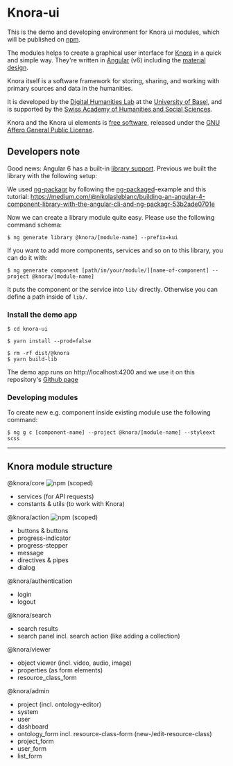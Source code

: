 # Knora-ui

This is the demo and developing environment for Knora ui modules, which will be published on [npm](https://www.npmjs.com/~knora).

The modules helps to create a graphical user interface for [Knora](https://knora.org) in a quick and simple way. They're written in [Angular](https://angular.io) (v6) including the [material design](https://material.angular.io).

Knora itself is a software framework for storing, sharing, and working with primary sources and data in the humanities.

It is developed by the [Digital Humanities Lab](http://dhlab.unibas.ch/) at the [University of Basel](https://unibas.ch/en.html), and is supported by the [Swiss Academy of Humanities and Social Sciences](http://www.sagw.ch/en/sagw.html).

Knora and the Knora ui elements is [free software](http://www.gnu.org/philosophy/free-sw.en.html), released under the [GNU Affero General Public License](http://www.gnu.org/licenses/agpl-3.0.en.html).


## Developers note
Good news: Angular 6 has a built-in [library support](https://github.com/angular/angular-cli/wiki/stories-create-library). Previous we built the library with the following setup:

We used [ng-packagr](https://github.com/dherges/ng-packagr) by following the [ng-packaged](https://github.com/dherges/ng-packaged)-example and this tutorial: https://medium.com/@nikolasleblanc/building-an-angular-4-component-library-with-the-angular-cli-and-ng-packagr-53b2ade0701e

Now we can create a library module quite easy. Please use the following command schema:

`$ ng generate library @knora/[module-name] --prefix=kui`

If you want to add more components, services and so on to this library, you can do it with:

`$ ng generate component [path/in/your/module/][name-of-component] --project @knora/[module-name]`

It puts the component or the service into `lib/` directly. Otherwise you can define a path inside of `lib/`.

### Install the demo app

```
$ cd knora-ui

$ yarn install --prod=false

$ rm -rf dist/@knora
$ yarn build-lib
```

The demo app runs on http://localhost:4200 and we use it on this repository's [Github page](https://dhlab-basel.github.io/Knora-ui)

### Developing modules

To create new e.g. component inside existing module use the following command:

`$ ng g c [component-name] --project @knora/[module-name] --styleext scss`

---

## Knora module structure

@knora/core
![npm (scoped)](https://img.shields.io/npm/v/@knora/core.svg)
* services (for API requests)
* constants & utils (to work with Knora)

@knora/action
![npm (scoped)](https://img.shields.io/npm/v/@knora/action.svg)
* buttons & buttons
* progress-indicator
* progress-stepper
* message
* directives & pipes
* dialog

@knora/authentication
<!-- ![npm (scoped)](https://img.shields.io/npm/v/@knora/authentication.svg) -->
* login
* logout

@knora/search
<!-- ![npm (scoped)](https://img.shields.io/npm/v/@knora/search.svg) -->
* search results
* search panel incl. search action (like adding a collection)

@knora/viewer
<!-- ![npm (scoped)](https://img.shields.io/npm/v/@knora/viewer.svg) -->
* object viewer (incl. video, audio, image)
* properties (as form elements)
* resource_class_form

@knora/admin
<!-- ![npm (scoped)](https://img.shields.io/npm/v/@knora/admin.svg) -->
* project (incl. ontology-editor)
* system
* user
* dashboard
* ontology_form incl. resource-class-form (new-/edit-resource-class)
* project_form
* user_form
* list_form
